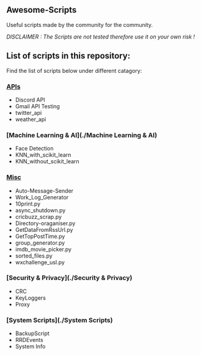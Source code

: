 ## Awesome-Scripts

Useful scripts made by the community for the community.

<i> DISCLAIMER : The Scripts are not tested therefore use it on your own risk ! </i>

## List of scripts in this repository:
Find the list of scripts below under different catagory:

### [APIs](./APIs)
* Discord API
* Gmail API Testing
* twitter_api
* weather_api


### [Machine Learning & AI](./Machine Learning & AI)
* Face Detection
* KNN_with_scikit_learn
* KNN_without_scikit_learn


### [Misc](./Misc)
* Auto-Message-Sender
* Work_Log_Generator
* 10print.py
* async_shutdown.py
* cricbuzz_scrap.py
* Directory-oraganiser.py
* GetDataFromRssUrl.py
* GetTopPostTime.py
* group_generator.py
* imdb_movie_picker.py
* sorted_files.py
* wxchallenge_usl.py


### [Security & Privacy](./Security & Privacy)
* CRC
* KeyLoggers
* Proxy


### [System Scripts](./System Scripts)
* BackupScript
* RRDEvents
* System Info
